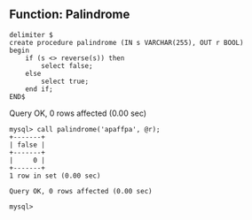 ## Function: Palindrome

```
delimiter $
create procedure palindrome (IN s VARCHAR(255), OUT r BOOL)
begin
    if (s <> reverse(s)) then
        select false;
    else
        select true;
    end if;
END$
```
Query OK, 0 rows affected (0.00 sec)

```
mysql> call palindrome('apaffpa', @r);
+-------+
| false |
+-------+
|     0 |
+-------+
1 row in set (0.00 sec)

Query OK, 0 rows affected (0.00 sec)

mysql>
```

